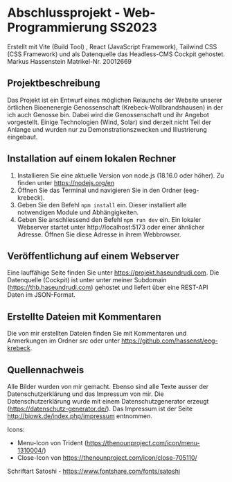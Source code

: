 # Abschlussprojekt - Web-Programmierung SS2023

Erstellt mit Vite (Build Tool) , React (JavaScript Framework), Tailwind CSS (CSS Framework) und als Datenquelle das Headless-CMS Cockpit gehostet.
Markus Hassenstein
Matrikel-Nr. 20012669

## Projektbeschreibung
Das Projekt ist ein Entwurf eines möglichen Relaunchs der Website unserer örtlichen Bioenenergie Genossenschaft (Krebeck-Wollbrandshausen) in der ich auch Genosse bin. Dabei wird die Genossenschaft und ihr Angebot vorgestellt. Einige Technologien (Wind, Solar) sind derzeit nicht Teil der Anlange und wurden nur zu Demonstrationszwecken und Illustrierung eingebaut.


## Installation auf einem lokalen Rechner

1.  Installieren Sie eine aktuelle Version von node.js (18.16.0 oder höher). Zu finden unter https://nodejs.org/en
2.  Öffnen Sie das Terminal und navigieren Sie in den Ordner (eeg-krebeck).
3.  Geben Sie den Befehl `npm install` ein. Dieser installiert alle notwendigen Module und Abhängigkeiten.
4.  Geben Sie anschliessend den Befehl `npm run dev` ein. Ein lokaler Webserver startet unter http://localhost:5173 oder einer ähnlicher Adresse. Öffnen Sie diese Adresse in ihrem Webbrowser.

## Veröffentlichung auf einem Webserver

Eine lauffähige Seite finden Sie unter https://projekt.haseundrudi.com.
Die Datenquelle (Cockpit) ist unter 
unter meiner Subdomain (https://thb.haseundrudi.com) gehostet und liefert über eine REST-API Daten im JSON-Format.

## Erstellte Dateien mit Kommentaren

Die von mir erstellten Dateien finden Sie mit Kommentaren und Anmerkungen im Ordner _src_ oder unter https://github.com/hassenst/eeg-krebeck.

## Quellennachweis

Alle Bilder wurden von mir gemacht.
Ebenso sind alle Texte ausser der Datenschutzerklärung und das Impressum von mir.
Die Datenschutzerklärung wurde mit einem Datenschutzgenerator erzeugt (https://datenschutz-generator.de/).
Das Impressum ist der Seite http://biowk.de/index.php/impressum entnommen.

Icons:

- Menu-Icon von Trident (https://thenounproject.com/icon/menu-1310004/)
- Close-Icon von https://thenounproject.com/icon/close-705110/

Schriftart Satoshi - https://www.fontshare.com/fonts/satoshi

